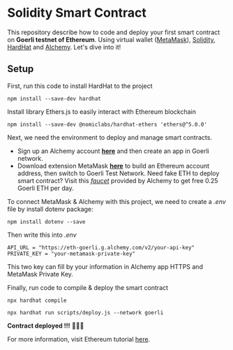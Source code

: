 # Solidity Smart Contract
This repository describe how to code and deploy your first smart contract on **Goerli testnet of Ethereum**. Using virtual wallet ([MetaMask](https://metamask.io/)), [Solidity](https://soliditylang.org/), [HardHat](https://hardhat.org/) and [Alchemy](https://www.alchemy.com/). Let's dive into it!
## Setup
First, run this code to install HardHat to the project
```
npm install --save-dev hardhat
```
Install library Ethers.js to easily interact with Ethereum blockchain
```
npm install --save-dev @nomiclabs/hardhat-ethers 'ethers@^5.0.0'
```
Next, we need the environment to deploy and manage smart contracts.
- Sign up an Alchemy account **[here](https://auth.alchemyapi.io/signup)** and then create an app in Goerli network.
- Download extension MetaMask **[here](https://metamask.io/download/)** to build an Ethereum account address, then switch to Goerli Test Network. Need fake ETH to deploy smart contract? Visit this *[faucet](https://goerlifaucet.com/)* provided by Alchemy to get free 0.25 Goerli ETH per day.

To connect MetaMask & Alchemy with this project, we need to create a *.env* file by install dotenv package:
```
npm install dotenv --save
```
Then write this into *.env*
```
API_URL = "https://eth-goerli.g.alchemy.com/v2/your-api-key"
PRIVATE_KEY = "your-metamask-private-key"
```
This two key can fill by your information in Alchemy app HTTPS and MetaMask Private Key.

Finally, run code to compile & deploy the smart contract
```
npx hardhat compile
```
```
npx hardhat run scripts/deploy.js --network goerli
```
**Contract deployed !!!** 🎉🎉🎉

For more information, visit Ethereum tutorial [here](https://ethereum.org/vi/developers/tutorials/hello-world-smart-contract/).